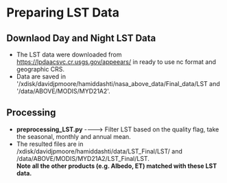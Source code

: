 # Preparing LST Data

Downlaod Day and Night LST Data  
-----------

* The LST data were downloaded from https://lpdaacsvc.cr.usgs.gov/appeears/ in ready to use nc format and geographic CRS.  
* Data are saved in '/xdisk/davidjpmoore/hamiddashti/nasa_above_data/Final_data/LST and '/data/ABOVE/MODIS/MYD21A2'.

Processing
---------
* **preprocessing_LST.py** ----> Filter LST based on the quality flag, take the seasonal, monthly and annual mean. 
* The resulted files are in /xdisk/davidjpmoore/hamiddashti/data/LST_Final/LST/ and /data/ABOVE/MODIS/MYD21A2/LST_Final/LST.  
**Note all the other products (e.g. Albedo, ET) matched with these LST data.**  
